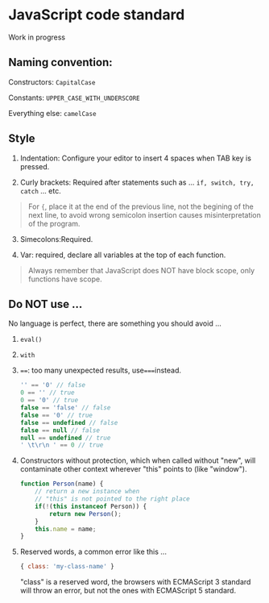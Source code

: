 # JavaScript code standard
Work in progress

## Naming convention:

Constructors: ```CapitalCase```

Constants: ```UPPER_CASE_WITH_UNDERSCORE```

Everything else: ```camelCase```

## Style

1. Indentation:
Configure your editor to insert 4 spaces when TAB key is pressed.

2. Curly brackets:
Required after statements such as ... ```if, switch, try, catch``` ... etc.
> For ```{```, place it at the end of the previous line, not the begining of the next line, to avoid wrong semicolon insertion causes misinterpretation of the program.

3. Simecolons:Required.

4. Var: required, declare all variables at the top of each function.
> Always remember that JavaScript does NOT have block scope, only functions have scope.


## Do NOT use ...

No language is perfect, there are something you should avoid ...

1. ```eval()```
2. ```with```
3. ```==```: too many unexpected results, use```===```instead.

    ```javascript
    '' == '0' // false
    0 == '' // true
    0 == '0' // true
    false == 'false' // false
    false == '0' // true
    false == undefined // false
    false == null // false
    null == undefined // true
    ' \t\r\n ' == 0 // true
    ```

4. Constructors without protection, which when called without "new", will contaminate other context wherever "this" points to (like "window").

    ```javascript
    function Person(name) {
        // return a new instance when
        // "this" is not pointed to the right place
        if(!(this instanceof Person)) {
            return new Person();
        }
        this.name = name;
    }
    ```

5. Reserved words, a common error like this ...

    ```javascript
    { class: 'my-class-name' }
    ```

    "class" is a reserved word, the browsers with ECMAScript 3 standard will throw an error, but not the ones with ECMAScript 5 standard.
